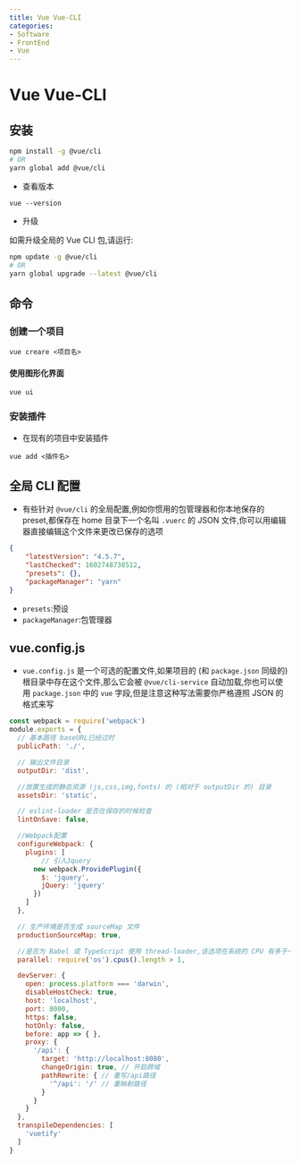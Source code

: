 ```yaml
---
title: Vue Vue-CLI
categories:
- Software
- FrontEnd
- Vue
---
```

# Vue Vue-CLI

## 安装

```bash
npm install -g @vue/cli
# OR
yarn global add @vue/cli
```

- 查看版本

```
vue --version
```

- 升级

如需升级全局的 Vue CLI 包,请运行:

```bash
npm update -g @vue/cli
# OR
yarn global upgrade --latest @vue/cli
```

## 命令

### 创建一个项目

```
vue creare <项目名>
```

#### 使用图形化界面

```
vue ui
```

### 安装插件

- 在现有的项目中安装插件

```
vue add <插件名>
```

## 全局 CLI 配置

- 有些针对 `@vue/cli` 的全局配置,例如你惯用的包管理器和你本地保存的 preset,都保存在 home 目录下一个名叫 `.vuerc` 的 JSON 文件,你可以用编辑器直接编辑这个文件来更改已保存的选项

```json
{
    "latestVersion": "4.5.7",
    "lastChecked": 1602748738512,
    "presets": {},
    "packageManager": "yarn"
}
```

- `presets`:预设
- `packageManager`:包管理器

## vue.config.js

- `vue.config.js` 是一个可选的配置文件,如果项目的 (和 `package.json` 同级的) 根目录中存在这个文件,那么它会被 `@vue/cli-service` 自动加载,你也可以使用 `package.json` 中的 `vue` 字段,但是注意这种写法需要你严格遵照 JSON 的格式来写

```js
const webpack = require('webpack')
module.exports = {
  // 基本路径 baseURL已经过时
  publicPath: './',

  // 输出文件目录
  outputDir: 'dist',

  //放置生成的静态资源 (js,css,img,fonts) 的 (相对于 outputDir 的) 目录
  assetsDir: 'static',

  // eslint-loader 是否在保存的时候检查
  lintOnSave: false,

  //Webpack配置
  configureWebpack: {
    plugins: [
        // 引入Jquery
      new webpack.ProvidePlugin({
        $: 'jquery',
        jQuery: 'jquery'
      })
    ]
  },

  // 生产环境是否生成 sourceMap 文件
  productionSourceMap: true,

  //是否为 Babel 或 TypeScript 使用 thread-loader,该选项在系统的 CPU 有多于一个内核时自动启用,仅作用于生产构建
  parallel: require('os').cpus().length > 1,

  devServer: {
    open: process.platform === 'darwin',
    disableHostCheck: true,
    host: 'localhost',
    port: 8000,
    https: false,
    hotOnly: false,
    before: app => { },
    proxy: {
      '/api': {
        target: 'http://localhost:8080',
        changeOrigin: true, // 开启跨域
        pathRewrite: { // 重写/api路径
          '^/api': '/' // 重映射路径
        }
      }
    }
  },
  transpileDependencies: [
    'vuetify'
  ]
}
```
